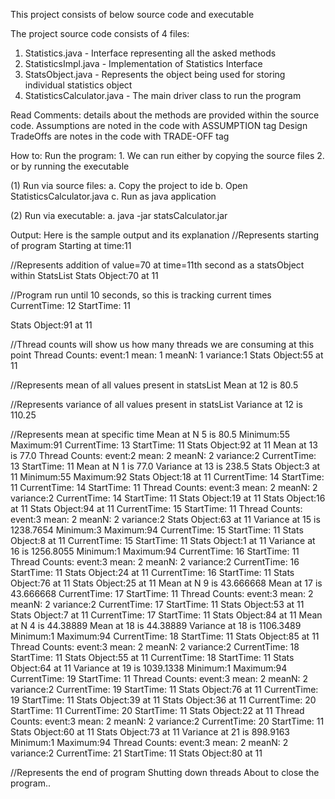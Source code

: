 This project consists of below source code and executable

The project source code consists of 4 files:
1. Statistics.java - Interface representing all the asked methods
2. StatisticsImpl.java - Implementation of Statistics Interface
3. StatsObject.java - Represents the object being used for storing individual statistics object
4. StatisticsCalculator.java - The main driver class to run the program

Read Comments: details about the methods are provided within the source code.
Assumptions are noted in the code with ASSUMPTION tag
Design TradeOffs are notes in the code with TRADE-OFF tag

How to:
Run the program: 
	1. We can run either by copying the source files
	2. or by running the executable

(1) Run via source files:
    a. Copy the project to ide
    b. Open  StatisticsCalculator.java
    c. Run as java application
    
 (2) Run via executable:
    a. java -jar statsCalculator.jar	
    
 Output: Here is the sample output and its explanation
 //Represents starting of program
 Starting at time:11
 
 //Represents addition of value=70 at time=11th second as a statsObject within StatsList
Stats Object:70 at 11

//Program run until 10 seconds, so this is tracking current times
 CurrentTime: 12 StartTime: 11
 
Stats Object:91 at 11

//Thread counts will show us how many threads we are consuming at this point
Thread Counts: event:1 mean: 1 meanN: 1 variance:1
Stats Object:55 at 11

//Represents mean of  all values present in statsList 
Mean at 12 is 80.5

//Represents variance of all values present in statsList
Variance at 12 is 110.25

//Represents mean at specific time
Mean at N 5 is 80.5
Minimum:55 Maximum:91
 CurrentTime: 13 StartTime: 11
Stats Object:92 at 11
Mean at 13 is 77.0
Thread Counts: event:2 mean: 2 meanN: 2 variance:2
 CurrentTime: 13 StartTime: 11
Mean at N 1 is 77.0
Variance at 13 is 238.5
Stats Object:3 at 11
Minimum:55 Maximum:92
Stats Object:18 at 11
 CurrentTime: 14 StartTime: 11
 CurrentTime: 14 StartTime: 11
Thread Counts: event:3 mean: 2 meanN: 2 variance:2
 CurrentTime: 14 StartTime: 11
Stats Object:19 at 11
Stats Object:16 at 11
Stats Object:94 at 11
 CurrentTime: 15 StartTime: 11
Thread Counts: event:3 mean: 2 meanN: 2 variance:2
Stats Object:63 at 11
Variance at 15 is 1238.7654
Minimum:3 Maximum:94
 CurrentTime: 15 StartTime: 11
Stats Object:8 at 11
 CurrentTime: 15 StartTime: 11
Stats Object:1 at 11
Variance at 16 is 1256.8055
Minimum:1 Maximum:94
 CurrentTime: 16 StartTime: 11
Thread Counts: event:3 mean: 2 meanN: 2 variance:2
 CurrentTime: 16 StartTime: 11
Stats Object:24 at 11
 CurrentTime: 16 StartTime: 11
Stats Object:76 at 11
Stats Object:25 at 11
Mean at N 9 is 43.666668
Mean at 17 is 43.666668
 CurrentTime: 17 StartTime: 11
Thread Counts: event:3 mean: 2 meanN: 2 variance:2
 CurrentTime: 17 StartTime: 11
Stats Object:53 at 11
Stats Object:7 at 11
 CurrentTime: 17 StartTime: 11
Stats Object:84 at 11
Mean at N 4 is 44.38889
Mean at 18 is 44.38889
Variance at 18 is 1106.3489
Minimum:1 Maximum:94
 CurrentTime: 18 StartTime: 11
Stats Object:85 at 11
Thread Counts: event:3 mean: 2 meanN: 2 variance:2
 CurrentTime: 18 StartTime: 11
Stats Object:55 at 11
 CurrentTime: 18 StartTime: 11
Stats Object:64 at 11
Variance at 19 is 1039.1338
Minimum:1 Maximum:94
 CurrentTime: 19 StartTime: 11
Thread Counts: event:3 mean: 2 meanN: 2 variance:2
 CurrentTime: 19 StartTime: 11
Stats Object:76 at 11
 CurrentTime: 19 StartTime: 11
Stats Object:39 at 11
Stats Object:36 at 11
 CurrentTime: 20 StartTime: 11
 CurrentTime: 20 StartTime: 11
Stats Object:22 at 11
Thread Counts: event:3 mean: 2 meanN: 2 variance:2
 CurrentTime: 20 StartTime: 11
Stats Object:60 at 11
Stats Object:73 at 11
Variance at 21 is 898.9163
Minimum:1 Maximum:94
Thread Counts: event:3 mean: 2 meanN: 2 variance:2
 CurrentTime: 21 StartTime: 11
Stats Object:80 at 11

//Represents the end of program
Shutting down threads
About to close the program..
 	